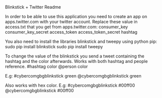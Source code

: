 Blinkstick + Twitter Readme



In order to be able to use this application you need to create an app on apps.twitter.com with your twitter account. 
Replace these value in access.txt that you get from apps.twitter.com:
consumer_key
consumer_key_secret
access_token
access_token_secret
hashtag

You also need to install the libraries blinkstick and tweepy using python pip:
sudo pip install blinkstick
sudo pip install tweepy


To change the value of the blinkstick you send a tweet containing the hashtag and the color afterwards. Works with both hashtag and people reference.
#hashtag color
@person color

E.g:
#cybercomgbgblinkstick green
@cybercomgbgblinkstick green

Also works with hex color.
E.g:
#cybercomgbgblinkstick #00ff00
@cybercomgbgblinkstick #00ff00

